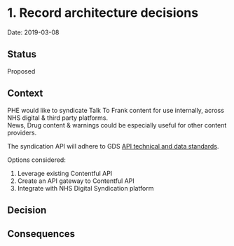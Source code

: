 # 1. Record architecture decisions

Date: 2019-03-08

## Status

Proposed

## Context

PHE would like to syndicate Talk To Frank content for use internally, across NHS digital & third party platforms.  
News, Drug content & warnings could be especially useful for other content providers.  

The syndication API will adhere to GDS [API technical and data standards](https://www.gov.uk/guidance/gds-api-technical-and-data-standard).

Options considered:

1. Leverage existing Contentful API
2. Create an API gateway to Contentful API
3. Integrate with NHS Digital Syndication platform


## Decision


## Consequences

